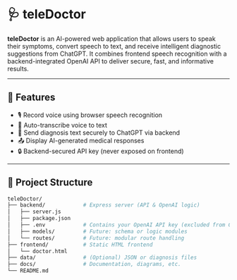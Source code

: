 # 🩺 teleDoctor

**teleDoctor** is an AI-powered web application that allows users to speak their symptoms, convert speech to text, and receive intelligent diagnostic suggestions from ChatGPT. It combines frontend speech recognition with a backend-integrated OpenAI API to deliver secure, fast, and informative results.

---

## 🔧 Features

- 🎙️ Record voice using browser speech recognition  
- 📝 Auto-transcribe voice to text  
- 🤖 Send diagnosis text securely to ChatGPT via backend  
- 📤 Display AI-generated medical responses  
- 🔒 Backend-secured API key (never exposed on frontend)

---

## 📁 Project Structure

```bash
teleDoctor/
├── backend/            # Express server (API & OpenAI logic)
│   ├── server.js
│   ├── package.json
│   ├── .env            # Contains your OpenAI API key (excluded from Git)
│   ├── models/         # Future: schema or logic modules
│   └── routes/         # Future: modular route handling
├── frontend/           # Static HTML frontend
│   └── doctor.html
├── data/               # (Optional) JSON or diagnosis files
├── docs/               # Documentation, diagrams, etc.
└── README.md